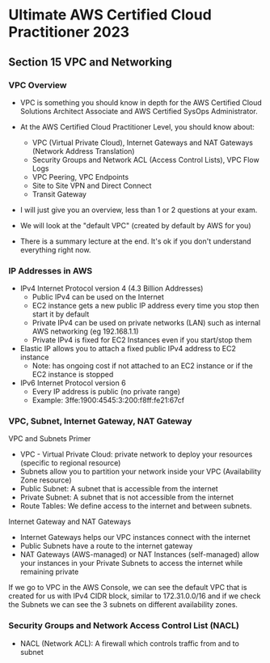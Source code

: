 # Ultimate AWS Certified Cloud Practitioner 2023

## Section 15 VPC and Networking

### VPC Overview

- VPC is something you should know in depth for the AWS Certified Cloud Solutions Architect Associate and AWS Certified SysOps Administrator.

- At the AWS Certified Cloud Practitioner Level, you should know about:
  - VPC (Virtual Private Cloud), Internet Gateways and NAT Gateways (Network Address Translation)
  - Security Groups and Network ACL (Access Control Lists), VPC Flow Logs
  - VPC Peering, VPC Endpoints
  - Site to Site VPN and Direct Connect
  - Transit Gateway

- I will just give you an overview, less than 1 or 2 questions at your exam.
- We will look at the "default VPC" (created by default by AWS for you)
- There is a summary lecture at the end. It's ok if you don't understand everything right now.

### IP Addresses in AWS

- IPv4 Internet Protocol version 4 (4.3 Billion Addresses)
  - Public IPv4 can be used on the Internet
  - EC2 instance gets a new public IP address every time you stop then start it by default
  - Private IPv4 can be used on private networks (LAN) such as internal AWS networking (eg 192.168.1.1)
  - Private IPv4 is fixed for EC2 Instances even if you start/stop them
- Elastic IP allows you to attach a fixed public IPv4 address to EC2 instance
  - Note: has ongoing cost if not attached to an EC2 instance or if the EC2 instance is stopped
- IPv6 Internet Protocol version 6
  - Every IP address is public (no private range)
  - Example: 3ffe:1900:4545:3:200:f8ff:fe21:67cf

### VPC, Subnet, Internet Gateway, NAT Gateway

VPC and Subnets Primer

- VPC - Virtual Private Cloud: private network to deploy your resources (specific to regional resource)
- Subnets allow you to partition your network inside your VPC (Availability Zone resource)
- Public Subnet: A subnet that is accessible from the internet
- Private Subnet: A subnet that is not accessible from the internet
- Route Tables: We define access to the internet and between subnets.

Internet Gateway and NAT Gateways

- Internet Gateways helps our VPC instances connect with the internet
- Public Subnets have a route to the internet gateway
- NAT Gateways (AWS-managed) or NAT Instances (self-managed) allow your instances in your Private Subnets to access the internet while remaining private

If we go to VPC in the AWS Console, we can see the default VPC that is created for us with IPv4 CIDR block, similar to 172.31.0.0/16 and if we check the Subnets we can see the 3 subnets on different availability zones.

### Security Groups and Network Access Control List (NACL)

- NACL (Network ACL): A firewall which controls traffic from and to subnet
